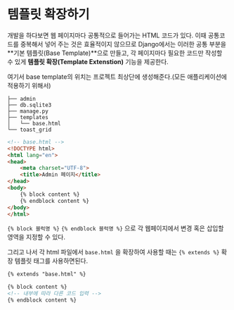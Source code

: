 # 템플릿 확장하기

개발을 하다보면 웹 페이지마다 공통적으로 들어가는 HTML 코드가 있다. 이때 공통코드를 중복해서 넣어 주는 것은 효율적이지 않으므로 Django에서는 이러한 공통 부분을 **기본 템플릿(Base Template)**으로 만들고, 각 페이지마다 필요한 코드만 작성할 수 있게 **템플릿 확장(Template Extenstion)** 기능을 제공한다.

여기서 base template의 위치는 프로젝트 최상단에 생성해준다.(모든 애플리케이션에 적용하기 위해서)

```
├── admin
├── db.sqlite3
├── manage.py
├── templates
│   └── base.html
└── toast_grid
```

```html
<!-- base.html -->
<!DOCTYPE html>
<html lang="en">
<head>
	<meta charset="UTF-8">
	<title>Admin 페이지</title>
</head>
<body>
	{% block content %}
	{% endblock content %}	
</body>
</html>
```

`{% block 블럭명 %}` `{% endblock 블럭명 %}` 으로 각 웹페이지에서 변경 혹은 삽입할 영역을 지정할 수 있다. 

그리고 나서 각 html 파일에서 `base.html` 을 확장하여 사용할 때는 `{% extends %}` 확장 템플릿 태그를 사용하면된다.	

```html
{% extends "base.html" %}

{% block content %}
<!-- 내부에 따라 다른 코드 입력 -->
{% endblock content %}
```

